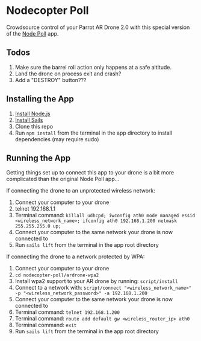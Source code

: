 # Nodecopter Poll

Crowdsource control of your Parrot AR Drone 2.0 with this special version of the [Node Poll](https://github.com/sdunham/node-poll) app.

## Todos

1. Make sure the barrel roll action only happens at a safe altitude.
2. Land the drone on process exit and crash?
3. Add a "DESTROY" button???

## Installing the App

1. [Install Node.js](http://sailsjs.org/#/getStarted)
2. [Install Sails](https://github.com/balderdashy/sails-docs/blob/master/getting-started/getting-started.md)
3. Clone this repo
4. Run `npm install` from the terminal in the app directory to install dependencies (may require sudo)

## Running the App

Getting things set up to connect this app to your drone is a bit more complicated than the original Node Poll app...

If connecting the drone to an unprotected wireless network:
1. Connect your computer to your drone
2. telnet 192.168.1.1
3. Terminal command: `killall udhcpd; iwconfig ath0 mode managed essid <wireless_network_name>; ifconfig ath0 192.168.1.200 netmask 255.255.255.0 up;`
4. Connect your computer to the same network your drone is now connected to
5. Run `sails lift` from the terminal in the app root directory

If connecting the drone to a network protected by WPA:
1. Connect your computer to your drone
2. `cd nodecopter-poll/ardrone-wpa2`
3. Install wpa2 support to your AR drone by running: `script/install`
4. Connect to a network with: `script/connect "<wireless_network_name>" -p "<wireless_network_password>" -a 192.168.1.200`
5. Connect your computer to the same network your drone is now connected to
6. Terminal command: `telnet 192.168.1.200`
7. Terminal command: `route add default gw <wireless_router_ip> ath0`
8. Terminal command: `exit`
9. Run `sails lift` from the terminal in the app root directory
